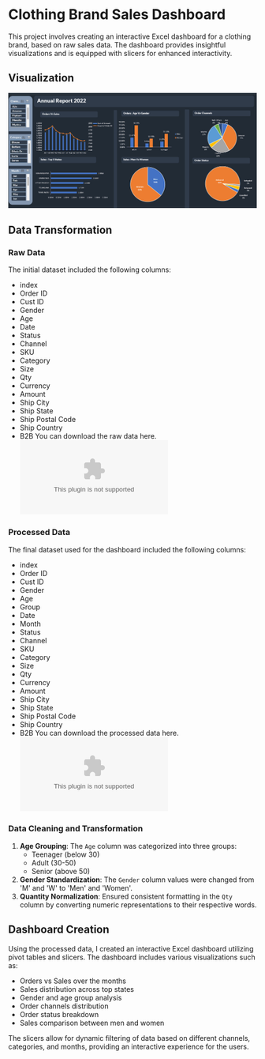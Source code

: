 # Clothing Brand Sales Dashboard

This project involves creating an interactive Excel dashboard for a clothing brand, based on raw sales data. The dashboard provides insightful visualizations and is equipped with slicers for enhanced interactivity.

## Visualization
![Dashboard](https://github.com/harjas31/dashboard/blob/main/annual_report.png)

## Data Transformation

### Raw Data
The initial dataset included the following columns:
- index
- Order ID
- Cust ID
- Gender
- Age
- Date
- Status
- Channel
- SKU
- Category
- Size
- Qty
- Currency
- Amount
- Ship City
- Ship State
- Ship Postal Code
- Ship Country
- B2B
You can download the raw data here. ![Dashboard](https://github.com/harjas31/dashboard/blob/main/raw%20data.csv)

### Processed Data
The final dataset used for the dashboard included the following columns:
- index
- Order ID
- Cust ID
- Gender
- Age
- Group
- Date
- Month
- Status
- Channel
- SKU
- Category
- Size
- Qty
- Currency
- Amount
- Ship City
- Ship State
- Ship Postal Code
- Ship Country
- B2B
You can download the processed data here. ![Processed Data](https://github.com/harjas31/dashboard/blob/main/analyzed_data.xlsx)

### Data Cleaning and Transformation
1. **Age Grouping**: The `Age` column was categorized into three groups:
   - Teenager (below 30)
   - Adult (30-50)
   - Senior (above 50)
2. **Gender Standardization**: The `Gender` column values were changed from 'M' and 'W' to 'Men' and 'Women'.
3. **Quantity Normalization**: Ensured consistent formatting in the `Qty` column by converting numeric representations to their respective words.

## Dashboard Creation
Using the processed data, I created an interactive Excel dashboard utilizing pivot tables and slicers. The dashboard includes various visualizations such as:
- Orders vs Sales over the months
- Sales distribution across top states
- Gender and age group analysis
- Order channels distribution
- Order status breakdown
- Sales comparison between men and women

The slicers allow for dynamic filtering of data based on different channels, categories, and months, providing an interactive experience for the users.


